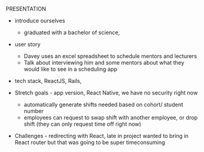 PRESENTATION

- introduce ourselves
  - graduated with a bachelor of science,

- user story
  - Davey uses an excel spreadsheet to schedule mentors and lecturers
  - Talk about interviewing him and some mentors about what they would like to see in a scheduling app

- tech stack, ReactJS, Rails,

- Stretch goals - app version, React Native, we have no security right now
  - automatically generate shifts needed based on cohort/ student number
  - employees can request to swap shift with another employee, or drop shift
  (they can only request time off right now)

- Challenges - redirecting with React, late in project wanted to bring in React router but that was going to be super timeconsuming